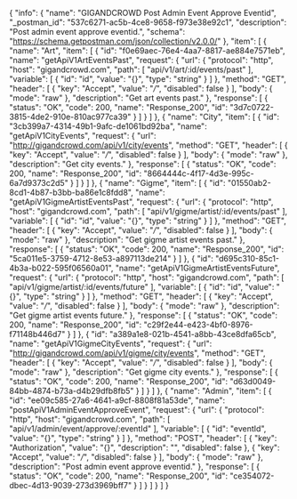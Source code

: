 {
  "info": {
    "name": "GIGANDCROWD Post Admin Event Approve Eventid",
    "_postman_id": "537c6271-ac5b-4ce8-9658-f973e38e92c1",
    "description": "Post admin event approve eventid.",
    "schema": "https://schema.getpostman.com/json/collection/v2.0.0/"
  },
  "item": [
    {
      "name": "Art",
      "item": [
        {
          "id": "f0e69aec-76e4-4aa7-8817-ae884e7571eb",
          "name": "getApiV1ArtEventsPast",
          "request": {
            "url": {
              "protocol": "http",
              "host": "gigandcrowd.com",
              "path": [
                "api/v1/art/:id/events/past"
              ],
              "variable": [
                {
                  "id": "id",
                  "value": "{}",
                  "type": "string"
                }
              ]
            },
            "method": "GET",
            "header": [
              {
                "key": "Accept",
                "value": "*/*",
                "disabled": false
              }
            ],
            "body": {
              "mode": "raw"
            },
            "description": "Get art events past."
          },
          "response": [
            {
              "status": "OK",
              "code": 200,
              "name": "Response_200",
              "id": "3d7c0722-3815-4de2-910e-810ac977ca39"
            }
          ]
        }
      ]
    },
    {
      "name": "City",
      "item": [
        {
          "id": "3cb399a7-4314-49b1-9afc-de1061bd92ba",
          "name": "getApiV1CityEvents",
          "request": {
            "url": "http://gigandcrowd.com/api/v1/city/events",
            "method": "GET",
            "header": [
              {
                "key": "Accept",
                "value": "*/*",
                "disabled": false
              }
            ],
            "body": {
              "mode": "raw"
            },
            "description": "Get city events."
          },
          "response": [
            {
              "status": "OK",
              "code": 200,
              "name": "Response_200",
              "id": "8664444c-4f17-4d3e-995c-6a7d9373c2d5"
            }
          ]
        }
      ]
    },
    {
      "name": "Gigme",
      "item": [
        {
          "id": "01550ab2-8cd1-4b87-b3bb-ba86e1c8fdd8",
          "name": "getApiV1GigmeArtistEventsPast",
          "request": {
            "url": {
              "protocol": "http",
              "host": "gigandcrowd.com",
              "path": [
                "api/v1/gigme/artist/:id/events/past"
              ],
              "variable": [
                {
                  "id": "id",
                  "value": "{}",
                  "type": "string"
                }
              ]
            },
            "method": "GET",
            "header": [
              {
                "key": "Accept",
                "value": "*/*",
                "disabled": false
              }
            ],
            "body": {
              "mode": "raw"
            },
            "description": "Get gigme artist events past."
          },
          "response": [
            {
              "status": "OK",
              "code": 200,
              "name": "Response_200",
              "id": "5ca011e5-3759-4712-8e53-a897113de214"
            }
          ]
        },
        {
          "id": "d695c310-85c1-4b3a-b022-595f06560a01",
          "name": "getApiV1GigmeArtistEventsFuture",
          "request": {
            "url": {
              "protocol": "http",
              "host": "gigandcrowd.com",
              "path": [
                "api/v1/gigme/artist/:id/events/future"
              ],
              "variable": [
                {
                  "id": "id",
                  "value": "{}",
                  "type": "string"
                }
              ]
            },
            "method": "GET",
            "header": [
              {
                "key": "Accept",
                "value": "*/*",
                "disabled": false
              }
            ],
            "body": {
              "mode": "raw"
            },
            "description": "Get gigme artist events future."
          },
          "response": [
            {
              "status": "OK",
              "code": 200,
              "name": "Response_200",
              "id": "c29f2e44-e423-4bf0-8976-f71148b446d7"
            }
          ]
        },
        {
          "id": "a389a1e8-021b-4541-a8bb-43ce8dfa65cb",
          "name": "getApiV1GigmeCityEvents",
          "request": {
            "url": "http://gigandcrowd.com/api/v1/gigme/city/events",
            "method": "GET",
            "header": [
              {
                "key": "Accept",
                "value": "*/*",
                "disabled": false
              }
            ],
            "body": {
              "mode": "raw"
            },
            "description": "Get gigme city events."
          },
          "response": [
            {
              "status": "OK",
              "code": 200,
              "name": "Response_200",
              "id": "d63d0049-84bb-4874-b73a-d4b29dfb8fb5"
            }
          ]
        }
      ]
    },
    {
      "name": "Admin",
      "item": [
        {
          "id": "ee09c585-27a6-4641-a9cf-8808f81a53de",
          "name": "postApiV1AdminEventApproveEvent",
          "request": {
            "url": {
              "protocol": "http",
              "host": "gigandcrowd.com",
              "path": [
                "api/v1/admin/event/approve/:eventId"
              ],
              "variable": [
                {
                  "id": "eventId",
                  "value": "{}",
                  "type": "string"
                }
              ]
            },
            "method": "POST",
            "header": [
              {
                "key": "Authorization",
                "value": "{}",
                "description": "",
                "disabled": false
              },
              {
                "key": "Accept",
                "value": "*/*",
                "disabled": false
              }
            ],
            "body": {
              "mode": "raw"
            },
            "description": "Post admin event approve eventid."
          },
          "response": [
            {
              "status": "OK",
              "code": 200,
              "name": "Response_200",
              "id": "ce354072-dbec-4d13-9039-273d3969bff7"
            }
          ]
        }
      ]
    }
  ]
}